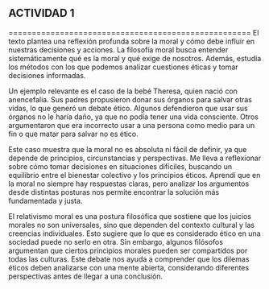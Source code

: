 ## ACTIVIDAD 1
====================================================
El texto plantea una reflexión profunda sobre la moral y cómo debe influir en nuestras decisiones y acciones.
La filosofía moral busca entender sistemáticamente qué es la moral y qué exige de nosotros. Además, estudia 
los métodos con los que podemos analizar cuestiones éticas y tomar decisiones informadas.

Un ejemplo relevante es el caso de la bebé Theresa, quien nació con anencefalia. Sus padres propusieron donar 
sus órganos para salvar otras vidas, lo que generó un debate ético. Algunos defendieron que usar sus órganos no
le haría daño, ya que no podía tener una vida consciente. Otros argumentaron que era incorrecto usar a una 
persona como medio para un fin o que matar para salvar no es ético.

Este caso muestra que la moral no es absoluta ni fácil de definir, ya que depende de principios, circunstancias y
perspectivas. Me lleva a reflexionar sobre cómo tomar decisiones en situaciones difíciles, buscando un equilibrio
entre el bienestar colectivo y los principios éticos. Aprendí que en la moral no siempre hay respuestas claras, 
pero analizar los argumentos desde distintas posturas nos permite encontrar la solución más fundamentada y justa.

El relativismo moral es una postura filosófica que sostiene que los juicios morales no son universales, 
sino que dependen del contexto cultural y las creencias individuales. Esto sugiere que lo que es considerado 
ético en una sociedad puede no serlo en otra. Sin embargo, algunos filósofos argumentan que ciertos principios 
morales pueden ser compartidos por todas las culturas. Este debate nos ayuda a comprender que los dilemas éticos 
deben analizarse con una mente abierta, considerando diferentes perspectivas antes de llegar a una conclusión.

